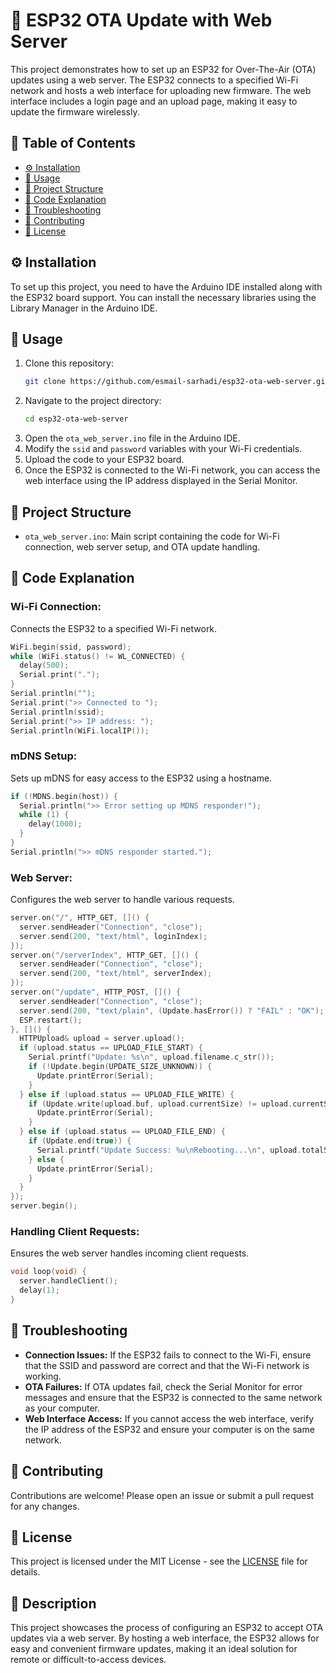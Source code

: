  # 📶 ESP32 OTA Update with Web Server

This project demonstrates how to set up an ESP32 for Over-The-Air (OTA) updates using a web server. The ESP32 connects to a specified Wi-Fi network and hosts a web interface for uploading new firmware. The web interface includes a login page and an upload page, making it easy to update the firmware wirelessly.

## 📑 Table of Contents 
- [⚙️ Installation](#installation) 
- [🚀 Usage](#usage)  
- [📂 Project Structure](#project-structure)           
- [🔧 Code Explanation](#code-explanation)          
- [🐞 Troubleshooting](#troubleshooting)              
- [🤝 Contributing](#contributing)                
- [📄 License](#license)        
     
## ⚙️ Installation

To set up this project, you need to have the Arduino IDE installed along with the ESP32 board support. You can install the necessary libraries using the Library Manager in the Arduino IDE.

## 🚀 Usage

1. Clone this repository:
    ```bash
    git clone https://github.com/esmail-sarhadi/esp32-ota-web-server.git
    ```
2. Navigate to the project directory:
    ```bash
    cd esp32-ota-web-server
    ```
3. Open the `ota_web_server.ino` file in the Arduino IDE.
4. Modify the `ssid` and `password` variables with your Wi-Fi credentials.
5. Upload the code to your ESP32 board.
6. Once the ESP32 is connected to the Wi-Fi network, you can access the web interface using the IP address displayed in the Serial Monitor.

## 📂 Project Structure

- `ota_web_server.ino`: Main script containing the code for Wi-Fi connection, web server setup, and OTA update handling.

## 🔧 Code Explanation

### Wi-Fi Connection:
Connects the ESP32 to a specified Wi-Fi network.
```cpp
WiFi.begin(ssid, password);
while (WiFi.status() != WL_CONNECTED) {
  delay(500);
  Serial.print(".");
}
Serial.println("");
Serial.print(">> Connected to ");
Serial.println(ssid);
Serial.print(">> IP address: ");
Serial.println(WiFi.localIP());
```

### mDNS Setup:
Sets up mDNS for easy access to the ESP32 using a hostname.
```cpp
if (!MDNS.begin(host)) {
  Serial.println(">> Error setting up MDNS responder!");
  while (1) {
    delay(1000);
  }
}
Serial.println(">> mDNS responder started.");
```

### Web Server:
Configures the web server to handle various requests.
```cpp
server.on("/", HTTP_GET, []() {
  server.sendHeader("Connection", "close");
  server.send(200, "text/html", loginIndex);
});
server.on("/serverIndex", HTTP_GET, []() {
  server.sendHeader("Connection", "close");
  server.send(200, "text/html", serverIndex);
});
server.on("/update", HTTP_POST, []() {
  server.sendHeader("Connection", "close");
  server.send(200, "text/plain", (Update.hasError()) ? "FAIL" : "OK");
  ESP.restart();
}, []() {
  HTTPUpload& upload = server.upload();
  if (upload.status == UPLOAD_FILE_START) {
    Serial.printf("Update: %s\n", upload.filename.c_str());
    if (!Update.begin(UPDATE_SIZE_UNKNOWN)) {
      Update.printError(Serial);
    }
  } else if (upload.status == UPLOAD_FILE_WRITE) {
    if (Update.write(upload.buf, upload.currentSize) != upload.currentSize) {
      Update.printError(Serial);
    }
  } else if (upload.status == UPLOAD_FILE_END) {
    if (Update.end(true)) {
      Serial.printf("Update Success: %u\nRebooting...\n", upload.totalSize);
    } else {
      Update.printError(Serial);
    }
  }
});
server.begin();
```

### Handling Client Requests:
Ensures the web server handles incoming client requests.
```cpp
void loop(void) {
  server.handleClient();
  delay(1);
}
```

## 🐞 Troubleshooting

- **Connection Issues:** If the ESP32 fails to connect to the Wi-Fi, ensure that the SSID and password are correct and that the Wi-Fi network is working.
- **OTA Failures:** If OTA updates fail, check the Serial Monitor for error messages and ensure that the ESP32 is connected to the same network as your computer.
- **Web Interface Access:** If you cannot access the web interface, verify the IP address of the ESP32 and ensure your computer is on the same network.

## 🤝 Contributing

Contributions are welcome! Please open an issue or submit a pull request for any changes.

## 📄 License

This project is licensed under the MIT License - see the [LICENSE](LICENSE) file for details.

## 📝 Description

This project showcases the process of configuring an ESP32 to accept OTA updates via a web server. By hosting a web interface, the ESP32 allows for easy and convenient firmware updates, making it an ideal solution for remote or difficult-to-access devices.
